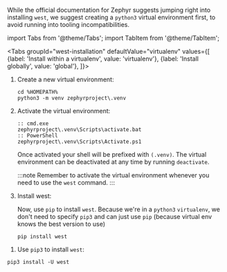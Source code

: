 
While the official documentation for Zephyr suggests jumping right into
installing `west`, we suggest creating a `python3` virtual environment
first, to avoid running into tooling incompatibilities.

import Tabs from '@theme/Tabs';
import TabItem from '@theme/TabItem';

<Tabs
groupId="west-installation"
defaultValue="virtualenv"
values={[
{label: 'Install within a virtualenv', value: 'virtualenv'},
{label: 'Install globally', value: 'global'},
]}>
<TabItem value="virtualenv">

1. Create a new virtual environment:

    ```shell
    cd %HOMEPATH%
    python3 -m venv zephyrproject\.venv
    ```

2. Activate the virtual environment:

    ```shell
    :: cmd.exe
    zephyrproject\.venv\Scripts\activate.bat
    :: PowerShell
    zephyrproject\.venv\Scripts\Activate.ps1
    ```

    Once activated your shell will be prefixed with `(.venv)`. The virtual environment can be deactivated at any time by running `deactivate`.

    :::note
    Remember to activate the virtual environment whenever you need to use the `west` command.
    :::

3. Install west:

    Now, use `pip` to install `west`. Because we're in a `python3` `virtualenv`, we don't need to specify `pip3` and can just use `pip` (because virtual env knows the best version to use)

    ```shell
    pip install west
    ```


</TabItem>
<TabItem value="global">

1. Use `pip3` to install `west`:

```
pip3 install -U west
```
</TabItem>
</Tabs>
